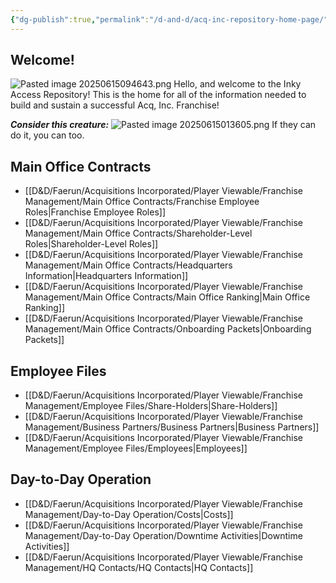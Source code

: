 ```yaml
---
{"dg-publish":true,"permalink":"/d-and-d/acq-inc-repository-home-page/","tags":["gardenEntry"]}
---
```


## Welcome!
![Pasted image 20250615094643.png](/img/user/Pasted%20image%2020250615094643.png)
Hello, and welcome to the Inky Access Repository! This is the home for all of the information needed to build and sustain a successful Acq, Inc. Franchise!

***Consider this creature:***
![Pasted image 20250615013605.png](/img/user/Pasted%20image%2020250615013605.png)
If they can do it, you can too.

## Main Office Contracts
- [[D&D/Faerun/Acquisitions Incorporated/Player Viewable/Franchise Management/Main Office Contracts/Franchise Employee Roles\|Franchise Employee Roles]]
- [[D&D/Faerun/Acquisitions Incorporated/Player Viewable/Franchise Management/Main Office Contracts/Shareholder-Level Roles\|Shareholder-Level Roles]]
- [[D&D/Faerun/Acquisitions Incorporated/Player Viewable/Franchise Management/Main Office Contracts/Headquarters Information\|Headquarters Information]]
- [[D&D/Faerun/Acquisitions Incorporated/Player Viewable/Franchise Management/Main Office Contracts/Main Office Ranking\|Main Office Ranking]]
- [[D&D/Faerun/Acquisitions Incorporated/Player Viewable/Franchise Management/Main Office Contracts/Onboarding Packets\|Onboarding Packets]]
## Employee Files
- [[D&D/Faerun/Acquisitions Incorporated/Player Viewable/Franchise Management/Employee Files/Share-Holders\|Share-Holders]]
- [[D&D/Faerun/Acquisitions Incorporated/Player Viewable/Franchise Management/Business Partners/Business Partners\|Business Partners]]
- [[D&D/Faerun/Acquisitions Incorporated/Player Viewable/Franchise Management/Employee Files/Employees\|Employees]]
## Day-to-Day Operation
- [[D&D/Faerun/Acquisitions Incorporated/Player Viewable/Franchise Management/Day-to-Day Operation/Costs\|Costs]]
- [[D&D/Faerun/Acquisitions Incorporated/Player Viewable/Franchise Management/Day-to-Day Operation/Downtime Activities\|Downtime Activities]]
- [[D&D/Faerun/Acquisitions Incorporated/Player Viewable/Franchise Management/HQ Contacts/HQ Contacts\|HQ Contacts]]